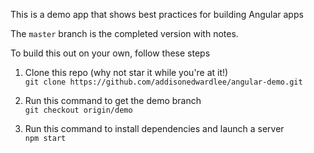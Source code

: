 This is a demo app that shows best practices for building Angular apps

The ```master``` branch is the completed version with notes.

To build this out on your own, follow these steps

1. Clone this repo (why not star it while you're at it!) <br>
```git clone https://github.com/addisonedwardlee/angular-demo.git```

2. Run this command to get the demo branch <br>
```git checkout origin/demo```

3. Run this command to install dependencies and launch a server <br>
```npm start```
